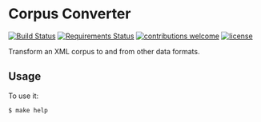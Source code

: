 # Corpus Converter

[![Build Status](https://travis-ci.org/menzenski/corpus-converter.svg?branch=develop)](https://travis-ci.org/menzenski/corpus-converter) [![Requirements Status](https://requires.io/github/menzenski/corpus-converter/requirements.svg?branch=develop)](https://requires.io/github/menzenski/corpus-converter/requirements/?branch=develop) [![contributions welcome](https://img.shields.io/badge/contributions-welcome-brightgreen.svg?style=flat)](https://github.com/menzenski/corpus-converter/issues) [![license](https://img.shields.io/github/license/menzenski/corpus-converter.svg?style=flat)](https://github.com/menzenski/corpus-converter/blob/develop/LICENSE.md)

Transform an XML corpus to and from other data formats.

## Usage

To use it:

    $ make help
